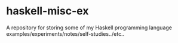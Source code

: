 # haskell-misc-ex
A repository for storing some of my Haskell programming language examples/experiments/notes/self-studies../etc..
